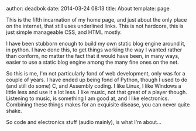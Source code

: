 author: deadbok
date: 2014-03-24 08:13
title: About
template: page

This is the fifth incarnation of my home page, and just about the only
place on the internet, that still uses underlined links. This is not
hardcore, this is just simple manageable CSS, and HTML mostly. 

I have been stubborn enough to build my own static blog engine around it, in 
python. I have done this, to get things working the way I wanted rather than 
conform, no matter the fact that it would have been, in many ways, easier to use 
a static blog engine among the many fine ones on the net.

So this is me, I'm not particularly fond of web development, only was for a 
couple of years. I have ended up being fond of Python, though I used to do (and
still do some) C, and Assembly coding. I like Linux, I like Windows a little
less and use it a lot less. I like music, not that great of a player though. 
Listening to music, is something I am good at, and I like electronics.
Combining these things makes for an exquisite disease, you can never quite shake.

So code and electronics stuff (audio mainly), is what I'm about...
